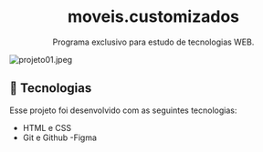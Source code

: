 <h1 align="center"> moveis.customizados </h1>

<p align="center">
Programa exclusivo para estudo de tecnologias WEB.
</p>
<img src="https://img.hotimg.com/projeto01.jpeg" alt="projeto01.jpeg" border="0" />

## 🚀 Tecnologias

Esse projeto foi desenvolvido com as seguintes tecnologias:

- HTML e CSS
- Git e Github
 -Figma
